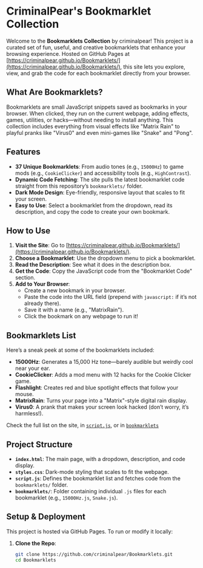 # CriminalPear's Bookmarklet Collection

Welcome to the **Bookmarklets Collection** by criminalpear! This project is a curated set of fun, useful, and creative bookmarklets that enhance your browsing experience. Hosted on GitHub Pages at [https://criminalpear.github.io/Bookmarklets/](https://criminalpear.github.io/Bookmarklets/), this site lets you explore, view, and grab the code for each bookmarklet directly from your browser.

## What Are Bookmarklets?

Bookmarklets are small JavaScript snippets saved as bookmarks in your browser. When clicked, they run on the current webpage, adding effects, games, utilities, or hacks—without needing to install anything. This collection includes everything from visual effects like "Matrix Rain" to playful pranks like "Virus0" and even mini-games like "Snake" and "Pong".

## Features

- **37 Unique Bookmarklets**: From audio tones (e.g., `15000Hz`) to game mods (e.g., `CookieClicker`) and accessibility tools (e.g., `HighContrast`).
- **Dynamic Code Fetching**: The site pulls the latest bookmarklet code straight from this repository’s `bookmarklets/` folder.
- **Dark Mode Design**: Eye-friendly, responsive layout that scales to fit your screen.
- **Easy to Use**: Select a bookmarklet from the dropdown, read its description, and copy the code to create your own bookmark.

## How to Use

1. **Visit the Site**: Go to [https://criminalpear.github.io/Bookmarklets/](https://criminalpear.github.io/Bookmarklets/).
2. **Choose a Bookmarklet**: Use the dropdown menu to pick a bookmarklet.
3. **Read the Description**: See what it does in the description box.
4. **Get the Code**: Copy the JavaScript code from the "Bookmarklet Code" section.
5. **Add to Your Browser**:
   - Create a new bookmark in your browser.
   - Paste the code into the URL field (prepend with `javascript:` if it’s not already there).
   - Save it with a name (e.g., "MatrixRain").
   - Click the bookmark on any webpage to run it!

## Bookmarklets List

Here’s a sneak peek at some of the bookmarklets included:

- **15000Hz**: Generates a 15,000 Hz tone—barely audible but weirdly cool near your ear.
- **CookieClicker**: Adds a mod menu with 12 hacks for the Cookie Clicker game.
- **Flashlight**: Creates red and blue spotlight effects that follow your mouse.
- **MatrixRain**: Turns your page into a "Matrix"-style digital rain display.
- **Virus0**: A prank that makes your screen look hacked (don’t worry, it’s harmless!).

Check the full list on the site, in [`script.js`](script.js), or in [`bookmarklets`](bookmarklets)

## Project Structure

- **`index.html`**: The main page, with a dropdown, description, and code display.
- **`styles.css`**: Dark-mode styling that scales to fit the webpage.
- **`script.js`**: Defines the bookmarklet list and fetches code from the `bookmarklets/` folder.
- **`bookmarklets/`**: Folder containing individual `.js` files for each bookmarklet (e.g., `15000Hz.js`, `Snake.js`).

## Setup & Deployment

This project is hosted via GitHub Pages. To run or modify it locally:

1. **Clone the Repo**:
   ```bash
   git clone https://github.com/criminalpear/Bookmarklets.git
   cd Bookmarklets
